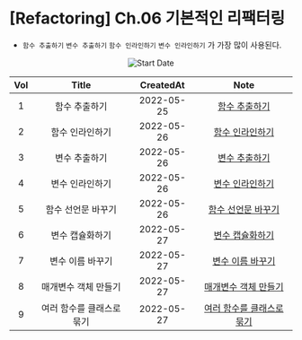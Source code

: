 # [Refactoring] Ch.06 기본적인 리팩터링

- `함수 추출하기` `변수 추출하기` `함수 인라인하기` `변수 인라인하기` 가 가장 많이 사용된다.
  <br/>

<div align="center">

![Start Date](https://img.shields.io/badge/Start%20Date-2022--05--25-23d16b.svg)

| Vol |           Title           | CreatedAt  |                  Note                  |
| :-: | :-----------------------: | :--------: | :------------------------------------: |
|  1  |       함수 추출하기       | 2022-05-25 |       [함수 추출하기](ch06-1.md)       |
|  2  |      함수 인라인하기      | 2022-05-26 |      [함수 인라인하기](ch06-2.md)      |
|  3  |       변수 추출하기       | 2022-05-26 |       [변수 추출하기](ch06-3.md)       |
|  4  |      변수 인라인하기      | 2022-05-26 |      [변수 인라인하기](ch06-4.md)      |
|  5  |    함수 선언문 바꾸기     | 2022-05-26 |    [함수 선언문 바꾸기](ch06-5.md)     |
|  6  |      변수 캡슐화하기      | 2022-05-27 |      [변수 캡슐화하기](ch06-6.md)      |
|  7  |     변수 이름 바꾸기      | 2022-05-27 |     [변수 이름 바꾸기](ch06-7.md)      |
|  8  |   매개변수 객체 만들기    | 2022-05-27 |   [매개변수 객체 만들기](ch06-8.md)    |
|  9  | 여러 함수를 클래스로 묶기 | 2022-05-27 | [여러 함수를 클래스로 묶기](ch06-9.md) |

</div>
